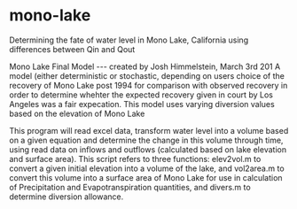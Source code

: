 # mono-lake
Determining the fate of water level in Mono Lake, California using differences between Qin and Qout

Mono Lake Final Model --- created by Josh Himmelstein, March 3rd 201 A model (either deterministic or stochastic, depending on users choice of the recovery of Mono Lake post 1994 for comparison with observed recovery in order to determine whehter the expected recovery given in court by Los Angeles was a fair expecation. This model uses varying diversion values based on the elevation of Mono Lake

This program will read excel data, transform water level into a volume based on a given equation and determine the change in this volume through time, using read data on inflows and outflows (calculated based on lake elevation and surface area). This script refers to three functions: elev2vol.m to convert a given initial elevation into a volume of the lake, and vol2area.m to convert this volume into a surface area of Mono Lake for use in calculation of Precipitation and Evapotranspiration quantities, and divers.m to determine diversion allowance.
